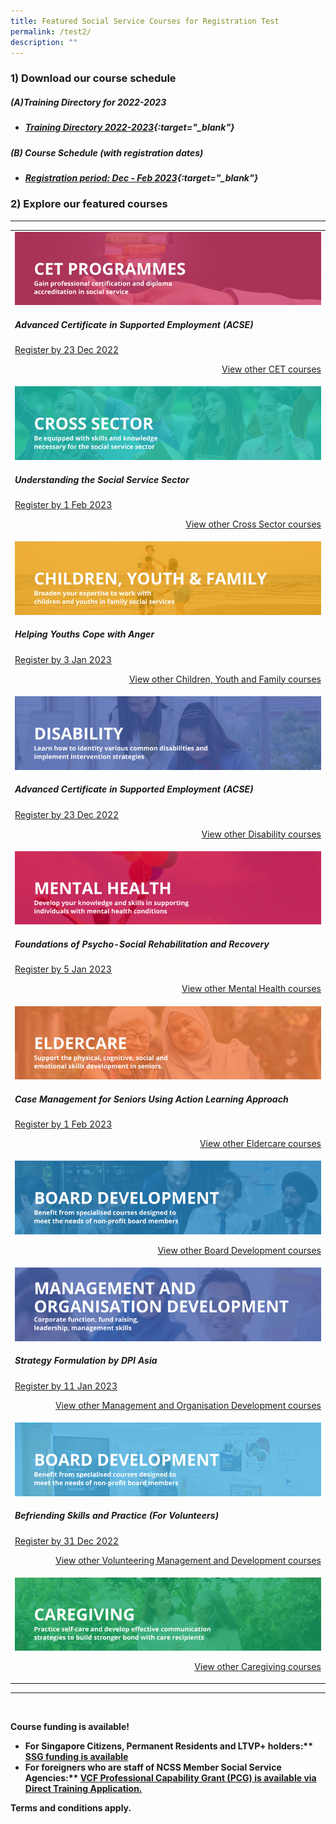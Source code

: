 ```yaml
---
title: Featured Social Service Courses for Registration Test
permalink: /test2/
description: ""
---
```

### 1) Download our course schedule

##### **(A)Training Directory for 2022-2023**
* ##### [Training Directory 2022-2023](/files/Files%20for%20Learners/FY22-Training-Directory-updated-1Sept22.pdf){:target="_blank"} 

##### **(B) Course Schedule (with registration dates)** <br>
* ##### [Registration period: Dec - Feb 2023](/files/Files%20for%20Learners/Monthly%20Featured%20Courses%20-%20Dec%20to%20Mar%202023.pdf){:target="_blank"}


### 2) Explore our featured courses

---

<table>
	<tbody><tr> <td><img src="/images/training/cet-v2.png" alt="Continuing"><h5>Advanced Certificate in Supported Employment (ACSE)</h5><a href="https://www.ssi.gov.sg/training/cet/">Register by 23 Dec 2022</a><p></p><p style="text-align: right;"><a href="https://www.ssi.gov.sg/training/cet/">View other CET courses</a></p></td>
		
</tr><tr> <td><img src="/images/training/cross-sector-v2.png" alt="cross sector"><h5>Understanding the Social Service Sector</h5><a href="https://www.ssi.gov.sg/training/cross-sector/">Register by 1 Feb 2023</a><p></p><p style="text-align: right;"><a href="https://www.ssi.gov.sg/training/cross-sector/">View other Cross Sector courses</a></p></td>
		
</tr><tr> <td><img src="/images/training/cyf-v2.png" alt="CYF"><h5>Helping Youths Cope with Anger</h5><a href="https://www.ssi.gov.sg/training/cyandf/">Register by 3 Jan 2023</a><p></p><p style="text-align: right;"><a href="https://www.ssi.gov.sg/training/cyandf/">View other Children, Youth and Family courses</a></p></td>

</tr><tr> <td><img src="/images/training/disability-v2.png" alt="disability"><h5>Advanced Certificate in Supported Employment (ACSE)</h5><a href="https://www.ssi.gov.sg/training/disability/">Register by 23 Dec 2022</a><p></p><p style="text-align: right;"><a href="https://www.ssi.gov.sg/training/disability/">View other Disability courses</a></p></td>

</tr><tr> <td><img src="/images/training/mental-health-v2.png" alt="mental"><h5>Foundations of Psycho-Social Rehabilitation and Recovery</h5><a href="https://www.ssi.gov.sg/training/mental-health/">Register by 5 Jan 2023</a><p></p><p style="text-align: right;"><a href="https://www.ssi.gov.sg/training/mental-health/">View other Mental Health courses</a></p></td>

</tr><tr> <td><img src="/images/training/eldercare-v2.png" alt="Caring and communicating with dementia and senior persons courses"><h5>Case Management for Seniors Using Action Learning Approach</h5><a href="https://www.ssi.gov.sg/training/eldercare/">Register by 1 Feb 2023</a><p></p><p style="text-align: right;"><a href="https://www.ssi.gov.sg/training/eldercare/">View other Eldercare courses</a></p></td>

</tr><tr> <td><img src="/images/training/board-v2.png" alt="BOARD"><p></p><p style="text-align: right;"><a href="https://www.ssi.gov.sg/training/eldercare/">View other Board Development courses</a></p></td>
	
</tr><tr> <td><img src="/images/training/mod-v2.png" alt="MOD"><h5>Strategy Formulation by DPI Asia</h5><a href="https://www.ssi.gov.sg/training/management-and-organisation-development/">Register by 11 Jan 2023</a><p></p><p style="text-align: right;"><a href="https://www.ssi.gov.sg/training/management-and-organisation-development/">View other Management and Organisation Development courses</a></p></td>

</tr><tr> <td><img src="/images/training/volunteer-v2.png" alt="volunteering"><h5>Befriending Skills and Practice (For Volunteers)</h5><a href="https://www.ssi.gov.sg/training/volunteer-development-and-management/">Register by 31 Dec 2022</a><p></p><p style="text-align: right;"><a href="https://www.ssi.gov.sg/training/volunteer-development-and-management/">View other Volunteering Management and Development courses</a></p></td>

</tr><tr> <td><img src="/images/training/caregiving-v2.png" alt="caregiving"><p style="text-align: right;"><a href="https://www.ssi.gov.sg/training/caregiving/">View other Caregiving courses</a></p></td>
	</tr></tbody></table>

--- 
<br>

<b>Course funding is available!<b>

<ul>
	<li>For Singapore Citizens, Permanent Residents and LTVP+ holders:** <a href="">SSG funding is available</a>
	</li><li>For foreigners who are staff of NCSS Member Social Service Agencies:** <a href="https://www.ncss.gov.sg/grants-search/detail-page/VCFProfessionalCapabilityGrant-LocalTraining">VCF Professional Capability Grant (PCG) is available via Direct Training Application.</a></li></ul>

<p>Terms and conditions apply.</p>